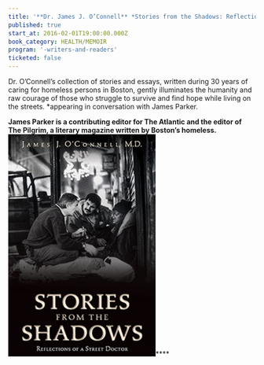 ```yaml
---
title: '**Dr. James J. O’Connell** *Stories from the Shadows: Reflections of a Street Doctor*'
published: true
start_at: 2016-02-01T19:00:00.000Z
book_category: HEALTH/MEMOIR
program: '-writers-and-readers'
ticketed: false
---
```


Dr. O’Connell’s collection of stories and essays, written during 30 years of caring for homeless persons in Boston, gently illuminates the humanity and raw courage of those who struggle to survive and find hope while living on the streets. \*appearing in conversation with James Parker.

**James Parker is a contributing editor for The Atlantic and the editor of The Pilgrim, a literary magazine written by Boston’s homeless.**![](/uploads/versions/cover-stories-from-the-shadows---x0-0-300-452-300-452x---.jpg)****